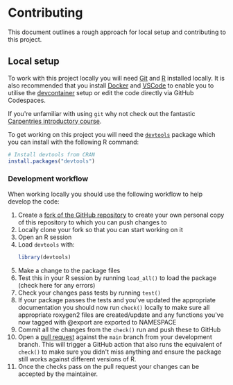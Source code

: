 # Contributing

This document outlines a rough approach for local setup and contributing to this project.

## Local setup

To work with this project locally you will need [Git](https://git-scm.com/) and [R](https://www.r-project.org/about.html) installed locally.
It is also recommended that you install [Docker](https://www.docker.com/) and
[VSCode](https://code.visualstudio.com/) to enable you to utilise the
[devcontainer](https://code.visualstudio.com/docs/devcontainers/containers)
setup or edit the code directly via GitHub Codespaces.

If you're unfamiliar with using `git` why not check out the fantastic
[Carpentries introductory course](https://swcarpentry.github.io/git-novice/).

To get working on this project you will need the [`devtools`](https://devtools.r-lib.org/) package which you can install with the following R command:

```R
# Install devtools from CRAN
install.packages("devtools")
```

### Development workflow

When working locally you should use the following workflow to help develop the code:

1. Create a [fork of the GitHub
   repository](https://github.com/Leeds-CDRC/nutrientprofiler/fork) to create
   your own personal copy of this repository to which you can push changes to
2. Locally clone your fork so that you can start working on it
3. Open an R session
4. Load `devtools` with:
    ```R
    library(devtools)
    ```
5. Make a change to the package files
6. Test this in your R session by running `load_all()` to load the package (check here for any errors)
7. Check your changes pass tests by running `test()`
8. If your package passes the tests and you've updated the appropriate
   documentation you should now run `check()` locally to make sure all
   appropriate roxygen2 files are created/update and any functions you've now
   tagged with @export are exported to NAMESPACE
9. Commit all the changes from the `check()` run and push these to GitHub
10. Open a [pull
    request](https://github.com/Leeds-CDRC/nutrientprofiler/compare) against the
    `main` branch from your development branch.
   This will trigger a GitHub action that also runs the equivalent of `check()`
   to make sure you didn't miss anything and ensure the package still works
   against different versions of R.
11. Once the checks pass on the pull request your changes can be accepted by the
   maintainer.
